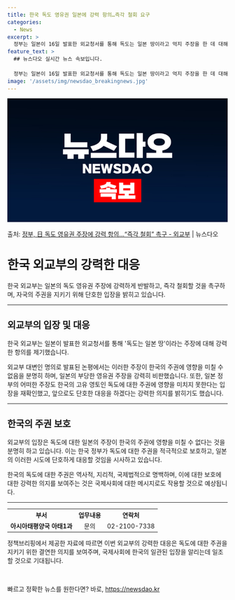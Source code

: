 ```yaml
---
title: 한국 독도 영유권 일본에 강력 항의…즉각 철회 요구
categories:
  - News
excerpt: >
  정부는 일본이 16일 발표한 외교청서를 통해 독도는 일본 땅이라고 억지 주장을 한 데 대해 강력 항의했다. …
feature_text: >
  ## 뉴스다오 실시간 뉴스 속보입니다.

  정부는 일본이 16일 발표한 외교청서를 통해 독도는 일본 땅이라고 억지 주장을 한 데 대해 강력 항의했다. …
image: '/assets/img/newsdao_breakingnews.jpg'
---
```


![뉴스다오 속보](/assets/img/newsdao_breakingnews.jpg)

<p>출처: <a href="https://newsdao.kr/3603" rel="dofollow">정부, 日 독도 영유권 주장에 강력 항의…“즉각 철회” 촉구 - 외교부</a> | 뉴스다오</p>

<h1 data-ke-size="size26">한국 외교부의 강력한 대응</h1>
<p data-ke-size="size16">한국 외교부는 일본의 독도 영유권 주장에 강력하게 반발하고, 즉각 철회할 것을 촉구하며, 자국의 주권을 지키기 위해 단호한 입장을 밝히고 있습니다.</p>

<hr>

<h2 data-ke-size="size24">외교부의 입장 및 대응</h2>
<p data-ke-size="size16">한국 외교부는 일본이 발표한 외교청서를 통해 '독도는 일본 땅'이라는 주장에 대해 강력한 항의를 제기했습니다. </p>
<p data-ke-size="size16">외교부 대변인 명의로 발표된 논평에서는 이러한 주장이 한국의 주권에 영향을 미칠 수 없음을 분명히 하며, 일본의 부당한 영유권 주장을 강력히 비판했습니다. 또한, 일본 정부의 어떠한 주장도 한국의 고유 영토인 독도에 대한 주권에 영향을 미치지 못한다는 입장을 재확인했고, 앞으로도 단호한 대응을 하겠다는 강력한 의지를 밝히기도 했습니다.</p>

<hr>

<h2 data-ke-size="size24">한국의 주권 보호</h2>
<p data-ke-size="size16">외교부의 입장은 독도에 대한 일본의 주장이 한국의 주권에 영향을 미칠 수 없다는 것을 분명히 하고 있습니다. 이는 한국 정부가 독도에 대한 주권을 적극적으로 보호하고, 일본의 이러한 시도에 단호하게 대응할 것임을 시사하고 있습니다.</p>
<p data-ke-size="size16">한국의 독도에 대한 주권은 역사적, 지리적, 국제법적으로 명백하며, 이에 대한 보호에 대한 강력한 의지를 보여주는 것은 국제사회에 대한 메시지로도 작용할 것으로 예상됩니다.</p>

<hr>

<table>
	<tr>
		<th style="text-align: center;">부서</th>
		<th style="text-align: center;">업무내용</th>
		<th style="text-align: center;">연락처</th>
	</tr>
	<tr>
		<td style="text-align: center;"><b>아시아태평양국 아태1과</b></td>
		<td style="text-align: center;">문의</td>
		<td style="text-align: center;">02-2100-7338</td>
	</tr>
</table>

<p data-ke-size="size16">정책브리핑에서 제공한 자료에 따르면 이번 외교부의 강력한 대응은 독도에 대한 주권을 지키기 위한 결연한 의지를 보여주며, 국제사회에 한국의 일관된 입장을 알리는데 일조할 것으로 기대됩니다.</p>
<p data-ke-size="size16">&nbsp;</p> 

빠르고 정확한 뉴스를 원한다면? 바로, <a href="https://newsdao.kr" rel="dofollow">https://newsdao.kr</a>


